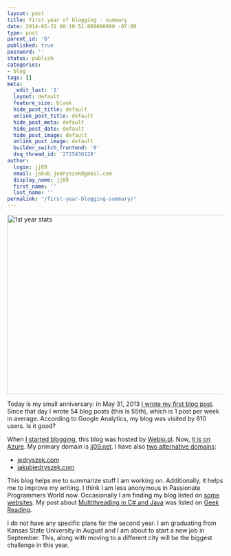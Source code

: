 ```yaml
---
layout: post
title: First year of blogging - summary
date: 2014-05-31 00:10:51.000000000 -07:00
type: post
parent_id: '0'
published: true
password: ''
status: publish
categories:
- blog
tags: []
meta:
  _edit_last: '1'
  layout: default
  feature_size: blank
  hide_post_title: default
  unlink_post_title: default
  hide_post_meta: default
  hide_post_date: default
  hide_post_image: default
  unlink_post_image: default
  builder_switch_frontend: '0'
  dsq_thread_id: '2725436128'
author:
  login: jj09
  email: jakub.jedryszek@gmail.com
  display_name: jj09
  first_name: ''
  last_name: ''
permalink: "/first-year-blogging-summary/"
---
```

<p><img class="aligncenter size-full wp-image-2291" src="{{ site.baseurl }}/assets/2014/05/1st-year-stats.png" alt="1st year stats" width="800" height="417" /></p>
<p>Today is my small anniversary: in May 31, 2013 <a title="Hello (blog) World!" href="http://jj09.net/hello-world/">I wrote my first blog post</a>. Since that day I wrote 54 blog posts (this is 55th), which is 1 post per week in average. According to Google Analytics, my blog was visited by 810 users. Is it good?</p>
<p>When <a title="Hello (blog) World!" href="http://jj09.net/hello-world/">I started blogging</a>, this blog was hosted by <a href="http://webio.pl">Webio.pl</a>. Now, <a title="Moving WordPress blog to Azure from Webio hosting" href="http://jj09.net/moving-wordpress-blog-azure-webio-hosting/">it is on Azure</a>. My primary domain is <a href="http://jj09.net">jj09.net</a>. I have also <a title="New domains" href="http://jj09.net/new-domains/">two alternative domains</a>:</p>
<ul>
<li><a href="http://jedryszek.com">jedryszek.com</a></li>
<li><a href="http://jakubjedryszek.com">jakubjedryszek.com</a></li>
</ul>
<p>This blog helps me to summarize stuff I am working on. Additionally, it helps me to improve my writing. I think I am less anonymous in Passionate Programmers World now. Occasionally I am finding my blog listed on <a href="http://subvert.ca/Blog/windows-blogs">some websites</a>. My post about <a title="Multithreading: C# vs. Java" href="http://jj09.net/multithreading-csharp-vs-java/">Multithreading in C# and Java</a> was listed on <a href="http://regulargeek.com/2014/03/31/geek-reading-march-31-2014/">Geek Reading</a>.</p>
<p>I do not have any specific plans for the second year. I am graduating from Kansas State University in August and I am about to start a new job in September. This, along with moving to a different city will be the biggest challenge in this year.</p>

